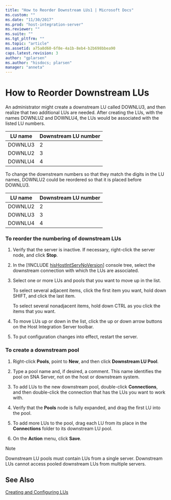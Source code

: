 ```yaml
---
title: "How to Reorder Downstream LUs1 | Microsoft Docs"
ms.custom: ""
ms.date: "11/30/2017"
ms.prod: "host-integration-server"
ms.reviewer: ""
ms.suite: ""
ms.tgt_pltfrm: ""
ms.topic: "article"
ms.assetid: a75a8d60-6f8e-4a1b-8eb4-b2b698bbea90
caps.latest.revision: 3
author: "gplarsen"
ms.author: "hisdocs; plarsen"
manager: "anneta"
---
```

# How to Reorder Downstream LUs
An administrator might create a downstream LU called DOWNLU3, and then realize that two additional LUs are needed. After creating the LUs, with the names DOWNLU2 and DOWNLU4, the LUs would be associated with the listed LU numbers.  
  
|LU name|Downstream LU number|  
|-------------|--------------------------|  
|DOWNLU3|2|  
|DOWNLU2|3|  
|DOWNLU4|4|  
  
 To change the downstream numbers so that they match the digits in the LU names, DOWNLU2 could be reordered so that it is placed before DOWNLU3.  
  
|LU name|Downstream LU number|  
|-------------|--------------------------|  
|DOWNLU2|2|  
|DOWNLU3|3|  
|DOWNLU4|4|  
  
### To reorder the numbering of downstream LUs  
  
1. Verify that the server is inactive. If necessary, right-click the server node, and click **Stop**.  
  
2. In the [!INCLUDE [hisHostIntServNoVersion](../includes/hishostintservnoversion-md.md)] console tree, select the downstream connection with which the LUs are associated.  
  
3. Select one or more LUs and pools that you want to move up in the list.  
  
    To select several adjacent items, click the first item you want, hold down SHIFT, and click the last item.  
  
    To select several nonadjacent items, hold down CTRL as you click the items that you want.  
  
4. To move LUs up or down in the list, click the up or down arrow buttons on the Host Integration Server toolbar.  
  
5. To put configuration changes into effect, restart the server.  
  
### To create a downstream pool  
  
1.  Right-click **Pools**, point to **New**, and then click **Downstream LU Pool**.  
  
2.  Type a pool name and, if desired, a comment. This name identifies the pool on SNA Server, not on the host or downstream system.  
  
3.  To add LUs to the new downstream pool, double-click **Connections**, and then double-click the connection that has the LUs you want to work with.  
  
4.  Verify that the **Pools** node is fully expanded, and drag the first LU into the pool.  
  
5.  To add more LUs to the pool, drag each LU from its place in the **Connections** folder to its downstream LU pool.  
  
6.  On the **Action** menu, click **Save**.  
  
> [!NOTE]
>  Downstream LU pools must contain LUs from a single server. Downstream LUs cannot access pooled downstream LUs from multiple servers.  
  
## See Also  
 [Creating and Configuring LUs](../core/creating-and-configuring-lus1.md)